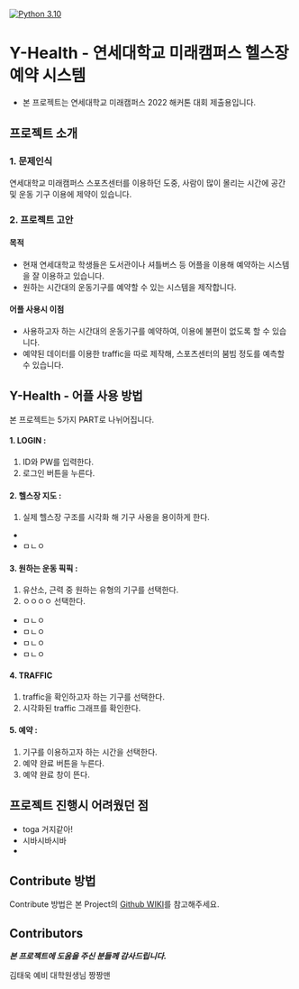 
[![Python 3.10](https://img.shields.io/badge/python-3.10-blue.svg)](https://www.python.org/downloads/release/python-3812/)
# Y-Health - 연세대학교 미래캠퍼스 헬스장 예약 시스템
- 본 프로젝트는 연세대학교 미래캠퍼스 2022 해커톤 대회 제출용입니다.


프로젝트 소개
-----------------------

 ### 1. 문제인식
 연세대학교 미래캠퍼스 스포츠센터를 이용하던 도중, 사람이 많이 몰리는 시간에 공간 및 운동 기구 이용에 제약이 있습니다. 


 ### 2. 프로젝트 고안
  #### 목적
 * 현재 연세대학교 학생들은 도서관이나 셔틀버스 등 어플을 이용해 예약하는 시스템을 잘 이용하고 있습니다.
 * 원하는 시간대의 운동기구를 예약할 수 있는 시스템을 제작합니다.
 
  #### 어플 사용시 이점
 * 사용하고자 하는 시간대의 운동기구를 예약하여, 이용에 불편이 없도록 할 수 있습니다.
 * 예약된 데이터를 이용한 traffic을 따로 제작해, 스포츠센터의 붐빔 정도를 예측할 수 있습니다.
 
    

Y-Health - 어플 사용 방법
-----------------------

본 프로젝트는 5가지 PART로 나뉘어집니다.    
   

#### 1. LOGIN :
   1. ID와 PW를 입력한다.
   2. 로그인 버튼을 누른다.

#### 2. 헬스장 지도 :
   1. 실제 헬스장 구조를 시각화 해 기구 사용을 용이하게 한다.
   * 
   * ㅁㄴㅇ
   
#### 3. 원하는 운동 픽픽 :   
   1. 유산소, 근력 중 원하는 유형의 기구를 선택한다. 
   2. ㅇㅇㅇㅇ 선택한다.
   * ㅁㄴㅇ
   * ㅁㄴㅇ
   * ㅁㄴㅇ
   * ㅁㄴㅇ

#### 4. TRAFFIC
   1. traffic을 확인하고자 하는 기구를 선택한다.
   2. 시각화된 traffic 그래프를 확인한다.
   
#### 5. 예약 :   
   1. 기구를 이용하고자 하는 시간을 선택한다.
   2. 예약 완료 버튼을 누른다.
   3. 예약 완료 창이 뜬다.


프로젝트 진행시 어려웠던 점
----------------------
* toga 거지같아!
* 시바시바시바
* 

Contribute 방법
----------------------
Contribute 방법은 본 Project의 [Github WIKI](https://github.com/coyadon/GYM_reservation)를 참고해주세요.

Contributors
----------------------
***본 프로젝트에 도움을 주신 분들께 감사드립니다.***

김태욱 예비 대학원생님 짱짱맨
